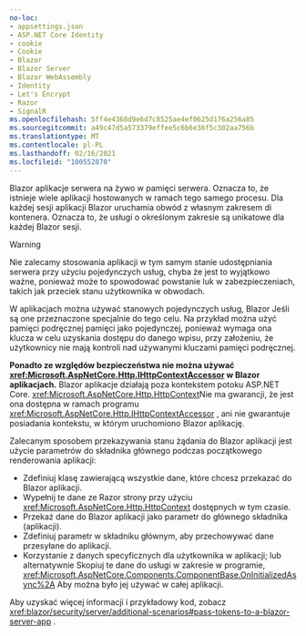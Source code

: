 ```yaml
---
no-loc:
- appsettings.json
- ASP.NET Core Identity
- cookie
- Cookie
- Blazor
- Blazor Server
- Blazor WebAssembly
- Identity
- Let's Encrypt
- Razor
- SignalR
ms.openlocfilehash: 5ff4e4368d9e6d7c8525ae4ef0625d176a256a85
ms.sourcegitcommit: a49c47d5a573379effee5c6b6e36f5c302aa756b
ms.translationtype: MT
ms.contentlocale: pl-PL
ms.lasthandoff: 02/16/2021
ms.locfileid: "100552870"
---
```

Blazor aplikacje serwera na żywo w pamięci serwera. Oznacza to, że istnieje wiele aplikacji hostowanych w ramach tego samego procesu. Dla każdej sesji aplikacji Blazor uruchamia obwód z własnym zakresem di kontenera. Oznacza to, że usługi o określonym zakresie są unikatowe dla każdej Blazor sesji.

> [!WARNING]
> Nie zalecamy stosowania aplikacji w tym samym stanie udostępniania serwera przy użyciu pojedynczych usług, chyba że jest to wyjątkowo ważne, ponieważ może to spowodować powstanie luk w zabezpieczeniach, takich jak przeciek stanu użytkownika w obwodach.

W aplikacjach można używać stanowych pojedynczych usług, Blazor Jeśli są one przeznaczone specjalnie do tego celu. Na przykład można użyć pamięci podręcznej pamięci jako pojedynczej, ponieważ wymaga ona klucza w celu uzyskania dostępu do danego wpisu, przy założeniu, że użytkownicy nie mają kontroli nad używanymi kluczami pamięci podręcznej.

**Ponadto ze względów bezpieczeństwa nie można używać <xref:Microsoft.AspNetCore.Http.IHttpContextAccessor> w Blazor aplikacjach.** Blazor aplikacje działają poza kontekstem potoku ASP.NET Core. <xref:Microsoft.AspNetCore.Http.HttpContext>Nie ma gwarancji, że jest ona dostępna w ramach programu <xref:Microsoft.AspNetCore.Http.IHttpContextAccessor> , ani nie gwarantuje posiadania kontekstu, w którym uruchomiono Blazor aplikację.

Zalecanym sposobem przekazywania stanu żądania do Blazor aplikacji jest użycie parametrów do składnika głównego podczas początkowego renderowania aplikacji:

* Zdefiniuj klasę zawierającą wszystkie dane, które chcesz przekazać do Blazor aplikacji.
* Wypełnij te dane ze Razor strony przy użyciu <xref:Microsoft.AspNetCore.Http.HttpContext> dostępnych w tym czasie.
* Przekaż dane do Blazor aplikacji jako parametr do głównego składnika (aplikacji).
* Zdefiniuj parametr w składniku głównym, aby przechowywać dane przesyłane do aplikacji.
* Korzystanie z danych specyficznych dla użytkownika w aplikacji; lub alternatywnie Skopiuj te dane do usługi w zakresie w programie, <xref:Microsoft.AspNetCore.Components.ComponentBase.OnInitializedAsync%2A> Aby można było jej używać w całej aplikacji.

Aby uzyskać więcej informacji i przykładowy kod, zobacz <xref:blazor/security/server/additional-scenarios#pass-tokens-to-a-blazor-server-app> .
